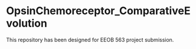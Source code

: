 # OpsinChemoreceptor_ComparativeEvolution
This repository has been designed for EEOB 563 project submission.
